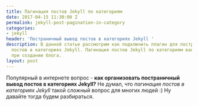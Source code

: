 ```yaml
---
title: Пагинация постов Jekyll по категориям
date: 2017-04-15 11:30:00 Z
permalink: jekyll-post-pagination-in-category
categories:
- jekyll
header: 'Постраничный вывод постов в категориях Jekyll '
description: В данной статье рассмотрим как подключить плагин для постраничного вывода
  постов в категориях Jekyll. Пагинация постов Jekyll по категориям важный вопрос
  при создании блога.
layout: post
---
```


Популярный в интернете вопрос - **как организовать постраничный вывод постов в категориях Jekyll?**
Не думал, что *пагинация постов в категориях Jekyll* такой сложный вопрос для многих людей :) Ну давайте тогда будем разбираться.